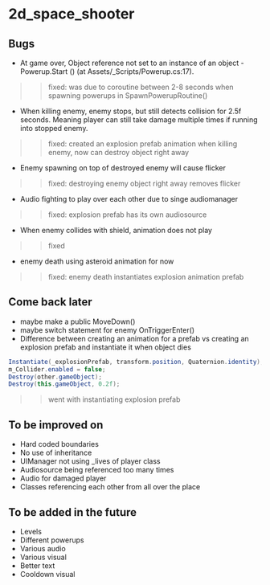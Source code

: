 # 2d_space_shooter

## Bugs  
- At game over, Object reference not set to an instance of an object - Powerup.Start () (at Assets/_Scripts/Powerup.cs:17).  
>> fixed: was due to coroutine between 2-8 seconds when spawning powerups in SpawnPowerupRoutine()  
- When killing enemy, enemy stops, but still detects collision for 2.5f seconds. Meaning player can still take damage multiple times if running into stopped enemy.  
>> fixed: created an explosion prefab animation when killing enemy, now can destroy object right away  
- Enemy spawning on top of destroyed enemy will cause flicker  
>> fixed: destroying enemy object right away removes flicker  
- Audio fighting to play over each other due to singe audiomanager  
>> fixed: explosion prefab has its own audiosource
- When enemy collides with shield, animation does not play  
>> fixed  
- enemy death using asteroid animation for now  
>> fixed: enemy death instantiates explosion animation prefab  

## Come back later  
- maybe make a public MoveDown()  
- maybe switch statement for enemy OnTriggerEnter()  
- Difference between creating an animation for a prefab vs creating an explosion prefab and instantiate it when object dies  
``` csharp
Instantiate(_explosionPrefab, transform.position, Quaternion.identity);
m_Collider.enabled = false;
Destroy(other.gameObject);
Destroy(this.gameObject, 0.2f);
```  
>> went with instantiating explosion prefab  

## To be improved on  
- Hard coded boundaries  
- No use of inheritance  
- UIManager not using _lives of player class  
- Audiosource being referenced too many times  
- Audio for damaged player  
- Classes referencing each other from all over the place

## To be added in the future  
- Levels  
- Different powerups  
- Various audio  
- Various visual 
- Better text 
- Cooldown visual
